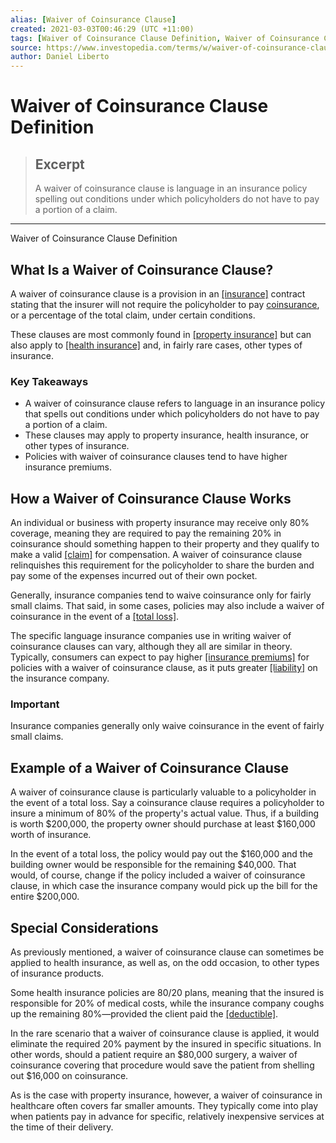 ```yaml
---
alias: [Waiver of Coinsurance Clause]
created: 2021-03-03T00:46:29 (UTC +11:00)
tags: [Waiver of Coinsurance Clause Definition, Waiver of Coinsurance Clause Definition]
source: https://www.investopedia.com/terms/w/waiver-of-coinsurance-clause.asp
author: Daniel Liberto
---
```


# Waiver of Coinsurance Clause Definition

> ## Excerpt
> A waiver of coinsurance clause is language in an insurance policy spelling out conditions under which policyholders do not have to pay a portion of a claim.

---

Waiver of Coinsurance Clause Definition
## What Is a Waiver of Coinsurance Clause?

A waiver of coinsurance clause is a provision in an [[insurance]](https://www.investopedia.com/terms/i/insurance.asp) contract stating that the insurer will not require the policyholder to pay [coinsurance](https://www.investopedia.com/terms/c/coinsurance.asp), or a percentage of the total claim, under certain conditions.

These clauses are most commonly found in [[property insurance]](https://www.investopedia.com/terms/p/property-insurance.asp) but can also apply to [[health insurance]](https://www.investopedia.com/terms/h/healthinsurance.asp) and, in fairly rare cases, other types of insurance.

### Key Takeaways

-   A waiver of coinsurance clause refers to language in an insurance policy that spells out conditions under which policyholders do not have to pay a portion of a claim.
-   These clauses may apply to property insurance, health insurance, or other types of insurance.
-   Policies with waiver of coinsurance clauses tend to have higher insurance premiums.

## How a Waiver of Coinsurance Clause Works

An individual or business with property insurance may receive only 80% coverage, meaning they are required to pay the remaining 20% in coinsurance should something happen to their property and they qualify to make a valid [[claim]](https://www.investopedia.com/terms/i/insurance_claim.asp) for compensation. A waiver of coinsurance clause relinquishes this requirement for the policyholder to share the burden and pay some of the expenses incurred out of their own pocket.

Generally, insurance companies tend to waive coinsurance only for fairly small claims. That said, in some cases, policies may also include a waiver of coinsurance in the event of a [[total loss]](https://www.investopedia.com/terms/a/actual-total-loss.asp).

The specific language insurance companies use in writing waiver of coinsurance clauses can vary, although they all are similar in theory. Typically, consumers can expect to pay higher [[insurance premiums]](https://www.investopedia.com/terms/i/insurance-premium.asp) for policies with a waiver of coinsurance clause, as it puts greater [[liability]](https://www.investopedia.com/terms/l/liability.asp) on the insurance company.

### Important

Insurance companies generally only waive coinsurance in the event of fairly small claims.

## Example of a Waiver of Coinsurance Clause

A waiver of coinsurance clause is particularly valuable to a policyholder in the event of a total loss. Say a coinsurance clause requires a policyholder to insure a minimum of 80% of the property's actual value. Thus, if a building is worth $200,000, the property owner should purchase at least $160,000 worth of insurance.

In the event of a total loss, the policy would pay out the $160,000 and the building owner would be responsible for the remaining $40,000. That would, of course, change if the policy included a waiver of coinsurance clause, in which case the insurance company would pick up the bill for the entire $200,000.

## Special Considerations

As previously mentioned, a waiver of coinsurance clause can sometimes be applied to health insurance, as well as, on the odd occasion, to other types of insurance products.

Some health insurance policies are 80/20 plans, meaning that the insured is responsible for 20% of medical costs, while the insurance company coughs up the remaining 80%—provided the client paid the [[deductible]](https://www.investopedia.com/ask/answers/071515/why-do-insurance-policies-have-deductibles.asp).

In the rare scenario that a waiver of coinsurance clause is applied, it would eliminate the required 20% payment by the insured in specific situations. In other words, should a patient require an $80,000 surgery, a waiver of coinsurance covering that procedure would save the patient from shelling out $16,000 on coinsurance.

As is the case with property insurance, however, a waiver of coinsurance in healthcare often covers far smaller amounts. They typically come into play when patients pay in advance for specific, relatively inexpensive services at the time of their delivery.
